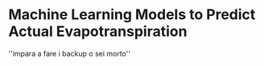 # Machine Learning Models to Predict Actual Evapotranspiration

''impara a fare i backup o sei morto''
